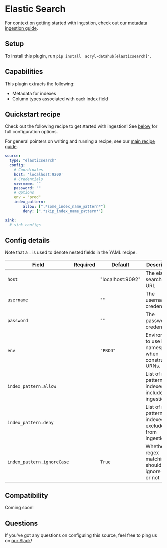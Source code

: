 # Elastic Search

For context on getting started with ingestion, check out our [metadata ingestion guide](../README.md).

## Setup

To install this plugin, run `pip install 'acryl-datahub[elasticsearch]'`.

## Capabilities

This plugin extracts the following:

- Metadata for indexes
- Column types associated with each index field

## Quickstart recipe

Check out the following recipe to get started with ingestion! See [below](#config-details) for full configuration options.

For general pointers on writing and running a recipe, see our [main recipe guide](../README.md#recipes).

```yml
source:
  type: "elasticsearch"
  config:
    # Coordinates
    host: 'localhost:9200'
    # Credentials
    username: ""
    password: ""
    # Options
    env = "prod"
    index_pattern:
        allow: [".*some_index_name_pattern*"]
        deny: [".*skip_index_name_pattern*"]

sink:
  # sink configs
```

## Config details

Note that a `.` is used to denote nested fields in the YAML recipe.


| Field                       | Required | Default          | Description                                                   |
| --------------------------- | -------- | ---------------- |---------------------------------------------------------------|
| `host`                      |          | "localhost:9092" | The elastic search host URI.                                  |
| `username`                  |          | ""               | The username credential.                                      |
| `password`                  |          | ""               | The password credential.                                      |
| `env`                       |          | `"PROD"`         | Environment to use in namespace when constructing URNs.       |
| `index_pattern.allow`       |          |                  | List of regex patterns for indexes to include in ingestion.   |
| `index_pattern.deny`        |          |                  | List of regex patterns for indexes to exclude from ingestion. |
| `index_pattern.ignoreCase`  |          | `True`           | Whether regex matching should ignore case or not              |

## Compatibility

Coming soon!

## Questions

If you've got any questions on configuring this source, feel free to ping us on [our Slack](https://slack.datahubproject.io/)!
